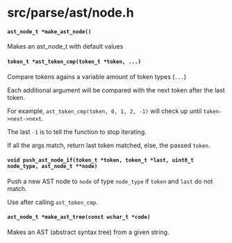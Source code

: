 # src/parse/ast/node.h

#### `ast_node_t *make_ast_node()`
Makes an ast_node_t with default values

#### `token_t *ast_token_cmp(token_t *token, ...)`
Compare tokens agains a variable amount of token types (`...`)

Each additional argument will be compared with the next token after the last token.

For example, `ast_token_cmp(token, 0, 1, 2, -1)` will check up until `token->next->next`.

The last `-1` is to tell the function to stop iterating.

If all the args match, return last token matched, else, the passed `token`.

#### `void push_ast_node_if(token_t *token, token_t *last, uint8_t node_type, ast_node_t **node)`
Push a new AST node to `node` of type `node_type` if `token` and `last` do not match.

Use after calling `ast_token_cmp`.

#### `ast_node_t *make_ast_tree(const wchar_t *code)`
Makes an AST (abstract syntax tree) from a given string.

